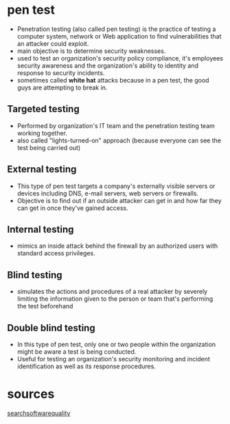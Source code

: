 
# pen test
* Penetration testing (also called pen testing) is the practice of testing a computer system, network or Web application to find vulnerabilities that an attacker could exploit.
* main objective is to determine security weaknesses.
* used to test an organization's security policy compliance, it's employees security awareness and the organization's ability to identity and response to security incidents.
* sometimes called __white hat__ attacks because in a pen test, the good guys are attempting to break in.

## Targeted testing
* Performed by organization's IT team and the penetration testing team working together.
* also called "lights-turned-on" approach (because everyone can see the test being carried out)

## External testing
* This type of pen test targets a company's externally visible servers or devices including DNS, e-mail servers, web servers or firewalls.
* Objective is to find out if an outside attacker can get in and how far they can get in  once they've gained access.

## Internal testing
* mimics an inside attack behind the firewall by an authorized users with standard access privileges.

## Blind testing
* simulates the actions and procedures of a real attacker by severely limiting the information given to the person or team that's performing the test beforehand

## Double blind testing
* In this type of pen test, only one or two people within the organization might be aware a test is being conducted.
* Useful for testing an organization's security monitoring and incident identification as well as its response procedures.

# sources
[searchsoftwarequality](http://searchsoftwarequality.techtarget.com/definition/penetration-testing)
